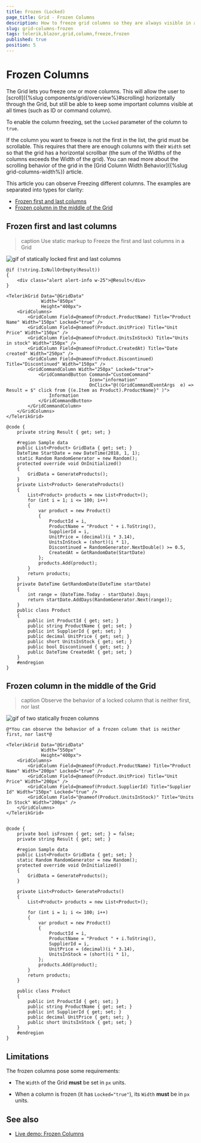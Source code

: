 ```yaml
---
title: Frozen (Locked)
page_title: Grid - Frozen Columns
description: How to freeze grid columns so they are always visible in a scrollable grid.
slug: grid-columns-frozen
tags: telerik,blazor,grid,column,freeze,frozen
published: true
position: 5
---
```


# Frozen Columns

The Grid lets you freeze one or more columns. This will allow the user to [scroll]({%slug components/grid/overview%}#scrolling) horizontally through the Grid, but still be able to keep some important columns visible at all times (such as ID or command column).

To enable the column freezing, set the `Locked` parameter of the column to `true`.

If the column you want to freeze is not the first in the list, the grid must be scrollable. This requires that there are enough columns with their `Width` set so that the grid has a horizontal scrollbar (the sum of the Widths of the columns exceeds the Width of the grid). You can read more about the scrolling behavior of the grid in the [Grid Column Width Behavior]({%slug grid-columns-width%}) article.

This article you can observe Freezing different columns. The examples are separated into types for clarity:
* [Frozen first and last columns](#frozen-first-and-last-columns)
* [Frozen column in the middle of the Grid](#frozen-column-in-the-middle-of-the-grid)


## Frozen first and last columns
>caption Use static markup to Freeze the first and last columns in a Grid

![gif of statically locked first and last columns](images/frozen-first-last.gif)

````CSHTML
@if (!string.IsNullOrEmpty(Result))
{
    <div class="alert alert-info w-25">@Result</div>
}

<TelerikGrid Data="@GridData"
             Width="850px"
             Height="400px">
    <GridColumns>
        <GridColumn Field=@nameof(Product.ProductName) Title="Product Name" Width="150px" Locked="true" />
        <GridColumn Field=@nameof(Product.UnitPrice) Title="Unit Price" Width="150px" />
        <GridColumn Field=@nameof(Product.UnitsInStock) Title="Units in stock" Width="150px" />
        <GridColumn Field=@nameof(Product.CreatedAt) Title="Date created" Width="250px" />
        <GridColumn Field=@nameof(Product.Discontinued) Title="Discontinued" Width="150px" />
        <GridCommandColumn Width="250px" Locked="true">
            <GridCommandButton Command="CustomCommand"
                               Icon="information"
                               OnClick="@((GridCommandEventArgs  e) => Result = $" click from {(e.Item as Product).ProductName}" )">
                Information
            </GridCommandButton>
        </GridCommandColumn>
    </GridColumns>
</TelerikGrid>

@code {
    private string Result { get; set; }

    #region Sample data
    public List<Product> GridData { get; set; }
    DateTime StartDate = new DateTime(2018, 1, 1);
    static Random RandomGenerator = new Random();
    protected override void OnInitialized()
    {
        GridData = GenerateProducts();
    }
    private List<Product> GenerateProducts()
    {
        List<Product> products = new List<Product>();
        for (int i = 1; i <= 100; i++)
        {
            var product = new Product()
            {
                ProductId = i,
                ProductName = "Product " + i.ToString(),
                SupplierId = i,
                UnitPrice = (decimal)(i * 3.14),
                UnitsInStock = (short)(i * 1),
                Discontinued = RandomGenerator.NextDouble() >= 0.5,
                CreatedAt = GetRandomDate(StartDate)
            };
            products.Add(product);
        }
        return products;
    }
    private DateTime GetRandomDate(DateTime startDate)
    {
        int range = (DateTime.Today - startDate).Days;
        return startDate.AddDays(RandomGenerator.Next(range));
    }
    public class Product
    {
        public int ProductId { get; set; }
        public string ProductName { get; set; }
        public int SupplierId { get; set; }
        public decimal UnitPrice { get; set; }
        public short UnitsInStock { get; set; }
        public bool Discontinued { get; set; }
        public DateTime CreatedAt { get; set; }
    }
    #endregion
}
````
## Frozen column in the middle of the Grid

>caption Observe the behavior of a locked column that is neither first, nor last

![gif of two statically frozen columns](images/FrozenSimple.gif)

````CSHTML
@*You can observe the behavior of a frozen column that is neither first, nor last*@

<TelerikGrid Data="@GridData"
             Width="550px"
             Height="400px">
    <GridColumns>
        <GridColumn Field=@nameof(Product.ProductName) Title="Product Name" Width="200px" Locked="true" />
        <GridColumn Field=@nameof(Product.UnitPrice) Title="Unit Price" Width="200px" />
        <GridColumn Field=@nameof(Product.SupplierId) Title="Supplier Id" Width="150px" Locked="true" />
        <GridColumn Field="@nameof(Product.UnitsInStock)" Title="Units In Stock" Width="200px" />
    </GridColumns>
</TelerikGrid>


@code {
    private bool isFrozen { get; set; } = false;
    private string Result { get; set; }

    #region Sample data
    public List<Product> GridData { get; set; }
    static Random RandomGenerator = new Random();
    protected override void OnInitialized()
    {
        GridData = GenerateProducts();
    }

    private List<Product> GenerateProducts()
    {
        List<Product> products = new List<Product>();

        for (int i = 1; i <= 100; i++)
        {
            var product = new Product()
            {
                ProductId = i,
                ProductName = "Product " + i.ToString(),
                SupplierId = i,
                UnitPrice = (decimal)(i * 3.14),
                UnitsInStock = (short)(i * 1),
            };
            products.Add(product);
        }
        return products;
    }

    public class Product
    {
        public int ProductId { get; set; }
        public string ProductName { get; set; }
        public int SupplierId { get; set; }
        public decimal UnitPrice { get; set; }
        public short UnitsInStock { get; set; }
    }
    #endregion
}
````


## Limitations

The frozen columns pose some requirements:

* The `Width` of the Grid **must** be set in `px` units.

* When a column is frozen (it has `Locked="true"`), its `Width` **must** be in `px` units.


## See also
 * [Live demo: Frozen Columns](https://demos.telerik.com/blazor-ui/grid/frozen-columns)
